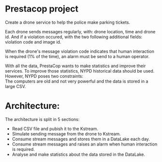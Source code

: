 # Prestacop project

Create a drone service to help the police make parking tickets.

Each drone sends messages regularly, with: drone location, time and drone id.
And if a violation occured, with the two following additional fields: violation code and image id.

When the drone's message violation code indicates that human interaction is required (1% of the time), an alarm must be send to a human operator.

With all the data, PrestaCop wants to make statistics and improve their services. To improve those statistics, NYPD historical data should be used. However, NYPD poses two constraints:  
The computers are old and not very powerful and the data is stored in a large CSV.

# Architecture:

The architecture is split in 5 sections:  
- Read CSV file and pubish it to the Kstream.  
- Simulate sending message from the drone to Kstream.  
- Consume stream messages and stores them in a DataLake each day.  
- Consume stream messages and raises an alarm when human interaction is required.  
- Analyse and make statistics about the data stored in the DataLake.
